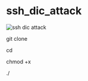 # ssh_dic_attack

![ssh dic attack](https://github.com/Anonimo501/ssh_dic_attack/assets/67207446/af61fb77-34fc-4d32-85a3-6170b5446ffd)

git clone 

cd 

chmod +x

./
